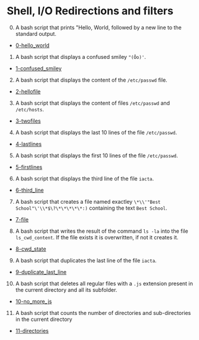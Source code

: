 # Shell, I/O Redirections and filters

0. A bash script that prints "Hello, World, followed by a new line to the standard output.

  * [0-hello_world](0-hello_world)

1. A bash script that displays a confused smiley `"(Ôo)'`.

  * [1-confused_smiley](1-confused_smiley)

2. A bash script that displays the content of the `/etc/passwd` file.

  * [2-hellofile](2-hellofile)

3. A bash script that displays the content of files `/etc/passwd` and `/etc/hosts`.

  * [3-twofiles](3-twofiles)

4. A bash script that displays the last 10 lines of the file `/etc/passwd`.

  * [4-lastlines](4-lastlines)

5. A bash script that displays the first 10 lines of the file `/etc/passwd`.

  * [5-firstlines](5-firstlines)

6. A bash script that displays the third line of the file `iacta`.

  * [6-third_line](6-third_line)

7. A bash script that creates a file named exactley `\*\\'"Best School"\'\\*$\?\*\*\*\*\*:)` containing the text `Best School`.

  * [7-file](7-file)

8. A bash script that writes the result of the command `ls -la` into the file `ls_cwd_content`. If the file exists it is overwritten, if not it creates it.

  * [8-cwd_state](8-cwd_state)

9. A bash script that duplicates the last line of the file `iacta`.

  * [9-duplicate_last_line](9-duplicate_last_line)

10. A bash script that deletes all regular files with a `.js` extension present in the current directory and all its subfolder.

  * [10-no_more_js](10-no_more-js)

11. A bash script that counts the number of directories and sub-directories in the current directory

  * [11-directories](11-directories)  
